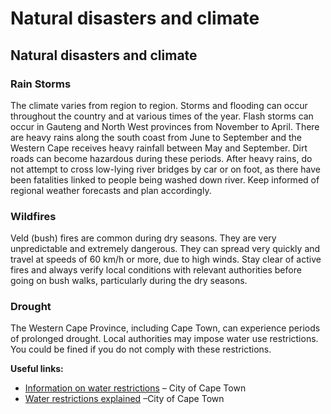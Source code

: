 # Natural disasters and climate

## Natural disasters and climate

### Rain Storms

The climate varies from region to region. Storms and flooding can occur throughout the country and at various times of the year. Flash storms can occur in Gauteng and North West provinces from November to April. There are heavy rains along the south coast from June to September and the Western Cape receives heavy rainfall between May and September. Dirt roads can become hazardous during these periods. After heavy rains, do not attempt to cross low-lying river bridges by car or on foot, as there have been fatalities linked to people being washed down river. Keep informed of regional weather forecasts and plan accordingly.

### Wildfires

Veld (bush) fires are common during dry seasons. They are very unpredictable and extremely dangerous. They can spread very quickly and travel at speeds of 60 km/h or more, due to high winds. Stay clear of active fires and always verify local conditions with relevant authorities before going on bush walks, particularly during the dry seasons.

### Drought

The Western Cape Province, including Cape Town, can experience periods of prolonged drought. Local authorities may impose water use restrictions. You could be fined if you do not comply with these restrictions.

**Useful links:**

* [Information on water restrictions](http://www.capetown.gov.za/Family%20and%20home/residential-utility-services/residential-water-and-sanitation-services/make-water-saving-a-way-of-life) – City of Cape Town
* [Water restrictions explained](https://www.capetown.gov.za/Family%20and%20home/greener-living/water-wise-in-the-home/water-restrictions-explained) –City of Cape Town
